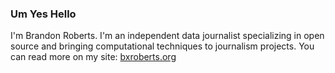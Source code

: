 ### Um Yes Hello

I'm Brandon Roberts. I'm an independent data journalist specializing in open source and bringing computational techniques to journalism projects. You can read more on my site: [bxroberts.org](https://bxroberts.org)
